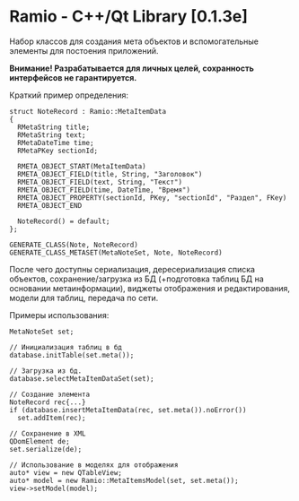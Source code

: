 # Ramio - C++/Qt Library [0.1.3e]

Набор классов для создания мета объектов и вспомогательные элементы для постоения приложений.

**Внимание! Разрабатывается для личных целей, сохранность интерфейсов не гарантируется.**

Краткий пример определения:

	struct NoteRecord : Ramio::MetaItemData
	{
	  RMetaString title;
	  RMetaString text;
	  RMetaDateTime time;
	  RMetaPKey sectionId;

	  RMETA_OBJECT_START(MetaItemData)
	  RMETA_OBJECT_FIELD(title, String, "Заголовок")
	  RMETA_OBJECT_FIELD(text, String, "Текст")
	  RMETA_OBJECT_FIELD(time, DateTime, "Время")
	  RMETA_OBJECT_PROPERTY(sectionId, PKey, "sectionId", "Раздел", FKey)
	  RMETA_OBJECT_END

	  NoteRecord() = default;
	};

	GENERATE_CLASS(Note, NoteRecord)
	GENERATE_CLASS_METASET(MetaNoteSet, Note, NoteRecord)

После чего доступны сериализация, дересериализация списка объектов,
сохранение/загрузка из БД (+подготовка таблиц БД на основании метаинформации),
виджеты отображения и редактирования, модели для таблиц, передача по сети.

Примеры использования:

	MetaNoteSet set;

	// Инициализация таблиц в бд
	database.initTable(set.meta());

	// Загрузка из бд.
	database.selectMetaItemDataSet(set);

	// Создание элемента
	NoteRecord rec{...}
	if (database.insertMetaItemData(rec, set.meta()).noError())
	  set.addItem(rec);

	// Сохранение в XML
	QDomElement de;
	set.serialize(de);

	// Использование в моделях для отображения
	auto* view = new QTableView;
	auto* model = new Ramio::MetaItemsModel(set, set.meta());
	view->setModel(model);

